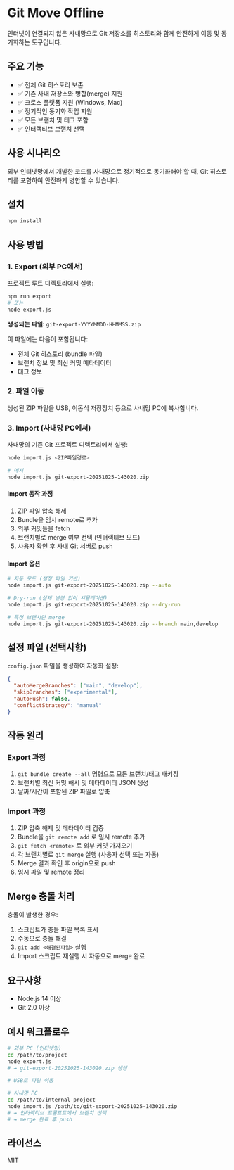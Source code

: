 # Git Move Offline

인터넷이 연결되지 않은 사내망으로 Git 저장소를 히스토리와 함께 안전하게 이동 및 동기화하는 도구입니다.

## 주요 기능

- ✅ 전체 Git 히스토리 보존
- ✅ 기존 사내 저장소와 병합(merge) 지원
- ✅ 크로스 플랫폼 지원 (Windows, Mac)
- ✅ 정기적인 동기화 작업 지원
- ✅ 모든 브랜치 및 태그 포함
- ✅ 인터랙티브 브랜치 선택

## 사용 시나리오

외부 인터넷망에서 개발한 코드를 사내망으로 정기적으로 동기화해야 할 때, Git 히스토리를 포함하여 안전하게 병합할 수 있습니다.

## 설치

```bash
npm install
```

## 사용 방법

### 1. Export (외부 PC에서)

프로젝트 루트 디렉토리에서 실행:

```bash
npm run export
# 또는
node export.js
```

**생성되는 파일**: `git-export-YYYYMMDD-HHMMSS.zip`

이 파일에는 다음이 포함됩니다:
- 전체 Git 히스토리 (bundle 파일)
- 브랜치 정보 및 최신 커밋 메타데이터
- 태그 정보

### 2. 파일 이동

생성된 ZIP 파일을 USB, 이동식 저장장치 등으로 사내망 PC에 복사합니다.

### 3. Import (사내망 PC에서)

사내망의 기존 Git 프로젝트 디렉토리에서 실행:

```bash
node import.js <ZIP파일경로>

# 예시
node import.js git-export-20251025-143020.zip
```

#### Import 동작 과정

1. ZIP 파일 압축 해제
2. Bundle을 임시 remote로 추가
3. 외부 커밋들을 fetch
4. 브랜치별로 merge 여부 선택 (인터랙티브 모드)
5. 사용자 확인 후 사내 Git 서버로 push

#### Import 옵션

```bash
# 자동 모드 (설정 파일 기반)
node import.js git-export-20251025-143020.zip --auto

# Dry-run (실제 변경 없이 시뮬레이션)
node import.js git-export-20251025-143020.zip --dry-run

# 특정 브랜치만 merge
node import.js git-export-20251025-143020.zip --branch main,develop
```

## 설정 파일 (선택사항)

`config.json` 파일을 생성하여 자동화 설정:

```json
{
  "autoMergeBranches": ["main", "develop"],
  "skipBranches": ["experimental"],
  "autoPush": false,
  "conflictStrategy": "manual"
}
```

## 작동 원리

### Export 과정
1. `git bundle create --all` 명령으로 모든 브랜치/태그 패키징
2. 브랜치별 최신 커밋 해시 및 메타데이터 JSON 생성
3. 날짜/시간이 포함된 ZIP 파일로 압축

### Import 과정
1. ZIP 압축 해제 및 메타데이터 검증
2. Bundle을 `git remote add` 로 임시 remote 추가
3. `git fetch <remote>` 로 외부 커밋 가져오기
4. 각 브랜치별로 `git merge` 실행 (사용자 선택 또는 자동)
5. Merge 결과 확인 후 origin으로 push
6. 임시 파일 및 remote 정리

## Merge 충돌 처리

충돌이 발생한 경우:
1. 스크립트가 충돌 파일 목록 표시
2. 수동으로 충돌 해결
3. `git add <해결된파일>` 실행
4. Import 스크립트 재실행 시 자동으로 merge 완료

## 요구사항

- Node.js 14 이상
- Git 2.0 이상

## 예시 워크플로우

```bash
# 외부 PC (인터넷망)
cd /path/to/project
node export.js
# → git-export-20251025-143020.zip 생성

# USB로 파일 이동

# 사내망 PC
cd /path/to/internal-project
node import.js /path/to/git-export-20251025-143020.zip
# → 인터랙티브 프롬프트에서 브랜치 선택
# → merge 완료 후 push
```

## 라이선스

MIT
